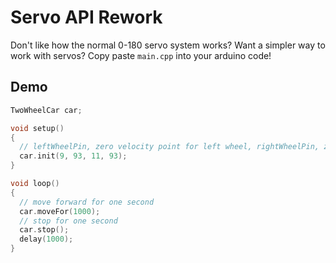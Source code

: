 # Servo API Rework
Don't like how the normal 0-180 servo system works? Want a simpler way to work with servos?
Copy paste `main.cpp` into your arduino code!

## Demo
```cpp
TwoWheelCar car;

void setup()
{
  // leftWheelPin, zero velocity point for left wheel, rightWheelPin, zero velocity point for right wheel
  car.init(9, 93, 11, 93);
}

void loop()
{
  // move forward for one second
  car.moveFor(1000);
  // stop for one second
  car.stop();
  delay(1000);
}
```
